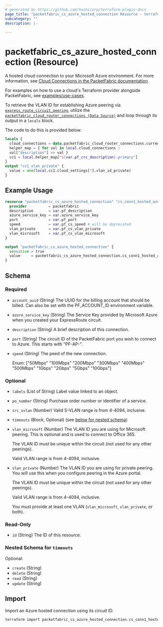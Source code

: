 ```yaml
---
# generated by https://github.com/hashicorp/terraform-plugin-docs
page_title: "packetfabric_cs_azure_hosted_connection Resource - terraform-provider-packetfabric"
subcategory: ""
description: |-
  
---
```


# packetfabric_cs_azure_hosted_connection (Resource)

A hosted cloud connection to your Microsoft Azure environment. For more information, see [Cloud Connections in the PacketFabric documentation](https://docs.packetfabric.com/cloud/).

For examples on how to use a cloud's Terraform provider alongside PacketFabric, see [examples/use-cases](https://github.com/PacketFabric/terraform-provider-packetfabric/tree/main/examples/use-cases).

To retrieve the VLAN ID for establishing Azure peering via [`express_route_circuit_peering`](https://registry.terraform.io/providers/hashicorp/azurerm/latest/docs/resources/express_route_circuit_peering), utilize the [`packetfabric_cloud_router_connections (Data Source)`](https://registry.terraform.io/providers/PacketFabric/packetfabric/latest/docs/data-sources/packetfabric_cloud_router_connections) and loop through its output in a `locals` block. 

The code to do this is provided below:

```terraform
locals {
  cloud_connections = data.packetfabric_cloud_router_connections.current.cloud_connections[*]
  helper_map = { for val in local.cloud_connections :
  val["description"] => val }
  cc1 = local.helper_map["${var.pf_crc_description}-primary"]
}
output "cc1_vlan_private" {
  value = one(local.cc1.cloud_settings[*].vlan_id_private)
}
```

## Example Usage

```terraform
resource "packetfabric_cs_azure_hosted_connection" "cs_conn1_hosted_azure" {
  provider          = packetfabric
  description       = var.pf_description
  azure_service_key = var.azure_service_key
  port              = var.pf_port
  speed             = var.pf_cs_speed # will be deprecated
  vlan_private      = var.pf_cs_vlan_private
  vlan_microsoft    = var.pf_cs_vlan_microsoft
}

output "packetfabric_cs_azure_hosted_connection" {
  sensitive = true
  value     = packetfabric_cs_azure_hosted_connection.cs_conn1_hosted_azure
}
```

<!-- schema generated by tfplugindocs -->
## Schema

### Required

- `account_uuid` (String) The UUID for the billing account that should be billed. Can also be set with the PF_ACCOUNT_ID environment variable.
- `azure_service_key` (String) The Service Key provided by Microsoft Azure when you created your ExpressRoute circuit.
- `description` (String) A brief description of this connection.
- `port` (String) The circuit ID of the PacketFabric port you wish to connect to Azure. This starts with "PF-AP-".
- `speed` (String) The peed of the new connection.

	Enum: ["50Mbps" "100Mbps" "200Mbps" "300Mbps" "400Mbps" "500Mbps" "1Gbps" "2Gbps" "5Gbps" "10Gbps"]

### Optional

- `labels` (List of String) Label value linked to an object.
- `po_number` (String) Purchase order number or identifier of a service.
- `src_svlan` (Number) Valid S-VLAN range is from 4-4094, inclusive.
- `timeouts` (Block, Optional) (see [below for nested schema](#nestedblock--timeouts))
- `vlan_microsoft` (Number) The VLAN ID you are using for Microsoft peering. This is optional and is used to connect to Office 365.

	The VLAN ID must be unique within the circuit (not used for any other peerings).

	Valid VLAN range is from 4-4094, inclusive.
- `vlan_private` (Number) The VLAN ID you are using for private peering. You will use this when you configure peering in the Azure portal.

	The VLAN ID must be unique within the circuit (not used for any other peerings).

	Valid VLAN range is from 4-4094, inclusive.

	You must provide at least one VLAN (`vlan_microsoft`, `vlan_private`, or both).

### Read-Only

- `id` (String) The ID of this resource.

<a id="nestedblock--timeouts"></a>
### Nested Schema for `timeouts`

Optional:

- `create` (String)
- `delete` (String)
- `read` (String)
- `update` (String)




## Import

Import an Azure hosted connection using its circuit ID.

```bash
terraform import packetfabric_cs_azure_hosted_connection.cs_conn1_hosted_azure PF-CC-WDC-NYC-1726496-PF
```

